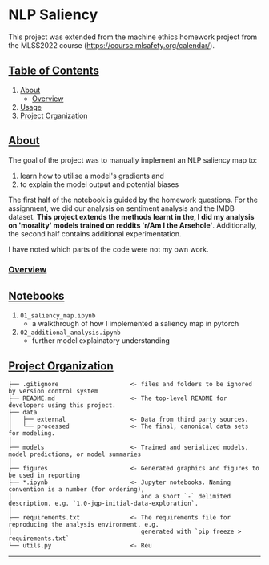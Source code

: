 # NLP Saliency
This project was extended from the machine ethics homework project from the MLSS2022 course (https://course.mlsafety.org/calendar/).

## [Table of Contents](#table-of-contents)
1. [About](#about)
   * [Overview](#overview)
2. [Usage](#usage)
3. [Project Organization](#project-organization)

## [About](#about)
The goal of the project was to manually implement an NLP saliency map to: 
  1. learn how to utilise a model's gradients and 
  2. to explain the model output and potential biases

The first half of the notebook is guided by the homework questions. For the assignment, we did our analysis on sentiment analysis and the IMDB dataset. **This project extends the methods learnt in the, I did my analysis on 'morality' models trained on reddits 'r/Am I the Arsehole'**. Additionally, the second half contains additional experimentation. 

I have noted which parts of the code were not my own work.

### [Overview](#overview)


## [Notebooks](#notebooks)
1. `01_saliency_map.ipynb` 
   - a walkthrough of how I implemented a saliency map in pytorch
2. `02_additional_analysis.ipynb` 
   - further model explainatory understanding 

## [Project Organization](#project-organization)

    ├── .gitignore                    <- files and folders to be ignored by version control system
    ├── README.md                     <- The top-level README for developers using this project.
    ├── data
    │   ├── external                  <- Data from third party sources.
    │   └── processed                 <- The final, canonical data sets for modeling.
    │
    ├── models                        <- Trained and serialized models, model predictions, or model summaries
    │
    ├── figures                       <- Generated graphics and figures to be used in reporting
    ├── *.ipynb                       <- Jupyter notebooks. Naming convention is a number (for ordering),
    │                                    and a short `-` delimited description, e.g. `1.0-jqp-initial-data-exploration`.
    │
    ├── requirements.txt              <- The requirements file for reproducing the analysis environment, e.g.
    │                                    generated with `pip freeze > requirements.txt`
    └── utils.py                      <- Reu
--------

